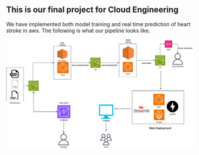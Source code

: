 ## This is our final project for Cloud Engineering

We have implemented both model training and real time prediction of heart stroke in aws. The following is what our pipeline looks like. 

![alt text](https://github.com/SimingSiming/stroke_prediction/blob/main/aws-pipeline.png?raw=true)
